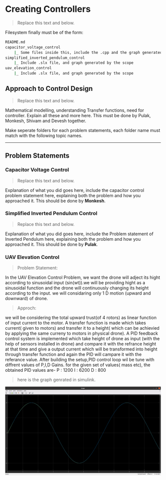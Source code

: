 # Creating Controllers

> Replace this text and below.

Filesystem finally must be of the form:

```bash
README.md
capacitor_voltage_control
    |_ Some files inside this, include the .cpp and the graph generated
simplified_inverted_pendulum_control
    |_ Include .slx file, and graph generated by the scope
uav_elevation_control
    |_ Include .slx file, and graph generated by the scope
```

## Approach to Control Design

> Replace this text and below.



Mathematical modelling, understanding Transfer functions, need for controller. Explain all these and more here.
This must be done by Pulak, Monkesh, Shivam and Devesh together.

Make seperate folders for each problem statements, each folder name must match with the following topic names.

---

## Problem Statements

### Capacitor Voltage Control

> Replace this text and below.

Explanation of what you did goes here, include the capacitor control problem statement here, explaining both
the problem and how you approached it. This should be done by **Monkesh**.

### Simplified Inverted Pendulum Control

> Replace this text and below.

Explanation of what you did goes here, include the Problem statement of Inverted Pendulum here, explaining both
the problem and how you approached it. This should be done by **Pulak**.

### UAV Elevation Control
>Problem Statement:

In the UAV Elevation Control Problem, we want the drone will adject its hight according to sinusoidal input (sin(wt)).we will be providing hight as a sinusoidal function and the drone will continuously changing its height according to the input. we will considaring only 1 D motion (upward and downward) of drone.

>Approch:

we will be considering the total upward trust(of 4 rotors) as linear function of input current to the motor. A transfer function is made which takes current( given to motors) and transfer it to a height( which can be achievied by applying the same curreny to motors in physical drone). A PID feedback control system is implemented which take height of drone as input (with the help of sensors installed in drone) and compare it with the refrance height at that time and give a output current which will be transformed into height through transfer function and again the PID will campare it with the referance value.
After building the setup,PID control loop wil be tune with diffrent values of P,I,D Gains.
for the given set of values( mass etc), the obtained PID values are-
P : 1200
I : 6200
D : 800

>here is the graph genrated in simulink.

![Graph](./uav_elevation_control/Graph.png)
